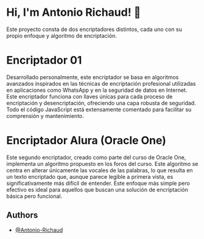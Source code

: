 
# Hi, I'm Antonio Richaud! 👋

Este proyecto consta de dos encriptadores distintos, cada uno con su propio enfoque y algoritmo de encriptación.

# Encriptador 01
Desarrollado personalmente, este encriptador se basa en algoritmos avanzados inspirados en las técnicas de encriptación profesional utilizadas en aplicaciones como WhatsApp y en la seguridad de datos en Internet. Este encriptador funciona con llaves únicas para cada proceso de encriptación y desencriptación, ofreciendo una capa robusta de seguridad. Todo el código JavaScript está extensamente comentado para facilitar su comprensión y mantenimiento.

# Encriptador Alura (Oracle One)
Este segundo encriptador, creado como parte del curso de Oracle One, implementa un algoritmo propuesto en los foros del curso. Este algoritmo se centra en alterar únicamente las vocales de las palabras, lo que resulta en un texto encriptado que, aunque parece legible a primera vista, es significativamente más difícil de entender. Este enfoque más simple pero efectivo es ideal para aquellos que buscan una solución de encriptación básica pero funcional.









## Authors

- [@Antonio-Richaud](https://antonio-richaud.com/index-ES.html)

